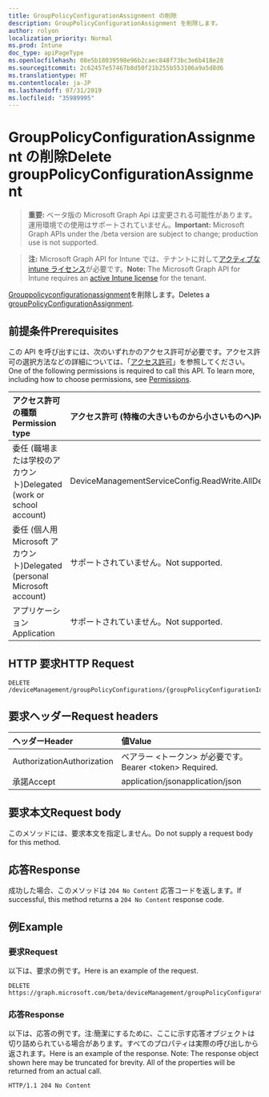```yaml
---
title: GroupPolicyConfigurationAssignment の削除
description: GroupPolicyConfigurationAssignment を削除します。
author: rolyon
localization_priority: Normal
ms.prod: Intune
doc_type: apiPageType
ms.openlocfilehash: 08e5b18039598e96b2caec848f73bc3e6b418e28
ms.sourcegitcommit: 2c62457e57467b8d50f21b255b553106a9a5d8d6
ms.translationtype: MT
ms.contentlocale: ja-JP
ms.lasthandoff: 07/31/2019
ms.locfileid: "35989995"
---
```

# <a name="delete-grouppolicyconfigurationassignment"></a><span data-ttu-id="a202b-103">GroupPolicyConfigurationAssignment の削除</span><span class="sxs-lookup"><span data-stu-id="a202b-103">Delete groupPolicyConfigurationAssignment</span></span>

> <span data-ttu-id="a202b-104">**重要:** ベータ版の Microsoft Graph Api は変更される可能性があります。運用環境での使用はサポートされていません。</span><span class="sxs-lookup"><span data-stu-id="a202b-104">**Important:** Microsoft Graph APIs under the /beta version are subject to change; production use is not supported.</span></span>

> <span data-ttu-id="a202b-105">**注:** Microsoft Graph API for Intune では、テナントに対して[アクティブな intune ライセンス](https://go.microsoft.com/fwlink/?linkid=839381)が必要です。</span><span class="sxs-lookup"><span data-stu-id="a202b-105">**Note:** The Microsoft Graph API for Intune requires an [active Intune license](https://go.microsoft.com/fwlink/?linkid=839381) for the tenant.</span></span>

<span data-ttu-id="a202b-106">[Grouppolicyconfigurationassignment](../resources/intune-grouppolicy-grouppolicyconfigurationassignment.md)を削除します。</span><span class="sxs-lookup"><span data-stu-id="a202b-106">Deletes a [groupPolicyConfigurationAssignment](../resources/intune-grouppolicy-grouppolicyconfigurationassignment.md).</span></span>

## <a name="prerequisites"></a><span data-ttu-id="a202b-107">前提条件</span><span class="sxs-lookup"><span data-stu-id="a202b-107">Prerequisites</span></span>
<span data-ttu-id="a202b-p101">この API を呼び出すには、次のいずれかのアクセス許可が必要です。アクセス許可の選択方法などの詳細については、「[アクセス許可](/graph/permissions-reference)」を参照してください。</span><span class="sxs-lookup"><span data-stu-id="a202b-p101">One of the following permissions is required to call this API. To learn more, including how to choose permissions, see [Permissions](/graph/permissions-reference).</span></span>

|<span data-ttu-id="a202b-110">アクセス許可の種類</span><span class="sxs-lookup"><span data-stu-id="a202b-110">Permission type</span></span>|<span data-ttu-id="a202b-111">アクセス許可 (特権の大きいものから小さいものへ)</span><span class="sxs-lookup"><span data-stu-id="a202b-111">Permissions (from most to least privileged)</span></span>|
|:---|:---|
|<span data-ttu-id="a202b-112">委任 (職場または学校のアカウント)</span><span class="sxs-lookup"><span data-stu-id="a202b-112">Delegated (work or school account)</span></span>|<span data-ttu-id="a202b-113">DeviceManagementServiceConfig.ReadWrite.All</span><span class="sxs-lookup"><span data-stu-id="a202b-113">DeviceManagementServiceConfig.ReadWrite.All</span></span>|
|<span data-ttu-id="a202b-114">委任 (個人用 Microsoft アカウント)</span><span class="sxs-lookup"><span data-stu-id="a202b-114">Delegated (personal Microsoft account)</span></span>|<span data-ttu-id="a202b-115">サポートされていません。</span><span class="sxs-lookup"><span data-stu-id="a202b-115">Not supported.</span></span>|
|<span data-ttu-id="a202b-116">アプリケーション</span><span class="sxs-lookup"><span data-stu-id="a202b-116">Application</span></span>|<span data-ttu-id="a202b-117">サポートされていません。</span><span class="sxs-lookup"><span data-stu-id="a202b-117">Not supported.</span></span>|

## <a name="http-request"></a><span data-ttu-id="a202b-118">HTTP 要求</span><span class="sxs-lookup"><span data-stu-id="a202b-118">HTTP Request</span></span>
<!-- {
  "blockType": "ignored"
}
-->
``` http
DELETE /deviceManagement/groupPolicyConfigurations/{groupPolicyConfigurationId}/assignments/{groupPolicyConfigurationAssignmentId}
```

## <a name="request-headers"></a><span data-ttu-id="a202b-119">要求ヘッダー</span><span class="sxs-lookup"><span data-stu-id="a202b-119">Request headers</span></span>
|<span data-ttu-id="a202b-120">ヘッダー</span><span class="sxs-lookup"><span data-stu-id="a202b-120">Header</span></span>|<span data-ttu-id="a202b-121">値</span><span class="sxs-lookup"><span data-stu-id="a202b-121">Value</span></span>|
|:---|:---|
|<span data-ttu-id="a202b-122">Authorization</span><span class="sxs-lookup"><span data-stu-id="a202b-122">Authorization</span></span>|<span data-ttu-id="a202b-123">ベアラー &lt;トークン&gt; が必要です。</span><span class="sxs-lookup"><span data-stu-id="a202b-123">Bearer &lt;token&gt; Required.</span></span>|
|<span data-ttu-id="a202b-124">承諾</span><span class="sxs-lookup"><span data-stu-id="a202b-124">Accept</span></span>|<span data-ttu-id="a202b-125">application/json</span><span class="sxs-lookup"><span data-stu-id="a202b-125">application/json</span></span>|

## <a name="request-body"></a><span data-ttu-id="a202b-126">要求本文</span><span class="sxs-lookup"><span data-stu-id="a202b-126">Request body</span></span>
<span data-ttu-id="a202b-127">このメソッドには、要求本文を指定しません。</span><span class="sxs-lookup"><span data-stu-id="a202b-127">Do not supply a request body for this method.</span></span>

## <a name="response"></a><span data-ttu-id="a202b-128">応答</span><span class="sxs-lookup"><span data-stu-id="a202b-128">Response</span></span>
<span data-ttu-id="a202b-129">成功した場合、このメソッドは `204 No Content` 応答コードを返します。</span><span class="sxs-lookup"><span data-stu-id="a202b-129">If successful, this method returns a `204 No Content` response code.</span></span>

## <a name="example"></a><span data-ttu-id="a202b-130">例</span><span class="sxs-lookup"><span data-stu-id="a202b-130">Example</span></span>

### <a name="request"></a><span data-ttu-id="a202b-131">要求</span><span class="sxs-lookup"><span data-stu-id="a202b-131">Request</span></span>
<span data-ttu-id="a202b-132">以下は、要求の例です。</span><span class="sxs-lookup"><span data-stu-id="a202b-132">Here is an example of the request.</span></span>
``` http
DELETE https://graph.microsoft.com/beta/deviceManagement/groupPolicyConfigurations/{groupPolicyConfigurationId}/assignments/{groupPolicyConfigurationAssignmentId}
```

### <a name="response"></a><span data-ttu-id="a202b-133">応答</span><span class="sxs-lookup"><span data-stu-id="a202b-133">Response</span></span>
<span data-ttu-id="a202b-p102">以下は、応答の例です。注:簡潔にするために、ここに示す応答オブジェクトは切り詰められている場合があります。すべてのプロパティは実際の呼び出しから返されます。</span><span class="sxs-lookup"><span data-stu-id="a202b-p102">Here is an example of the response. Note: The response object shown here may be truncated for brevity. All of the properties will be returned from an actual call.</span></span>
``` http
HTTP/1.1 204 No Content
```





